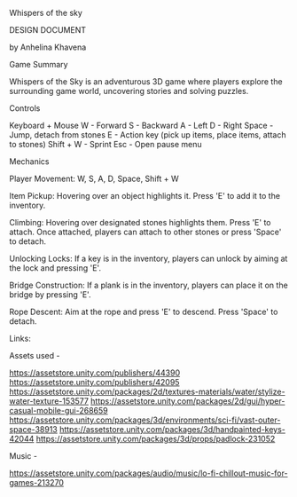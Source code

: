 Whispers of the sky 

DESIGN DOCUMENT

by Anhelina Khavena 


Game Summary

Whispers of the Sky is an adventurous 3D game where players explore the surrounding game world, uncovering stories and solving puzzles.


Controls

Keyboard + Mouse
W - Forward
S - Backward
A - Left
D - Right
Space - Jump, detach from stones
E - Action key (pick up items, place items, attach to stones)
Shift + W - Sprint
Esc - Open pause menu



Mechanics

Player Movement: 
W, S, A, D, Space, Shift + W


Item Pickup: 
Hovering over an object highlights it. 
Press 'E' to add it to the inventory.


Climbing: 
Hovering over designated stones highlights them. 
Press 'E' to attach.
Once attached, players can attach to other stones or press 'Space' to detach.


Unlocking Locks: 
If a key is in the inventory, players can unlock by aiming at the lock and pressing 'E'.


Bridge Construction:
If a plank is in the inventory, players can place it on the bridge by pressing 'E'.


Rope Descent: 
Aim at the rope and press 'E' to descend. Press 'Space' to detach.



Links:

Assets used -

https://assetstore.unity.com/publishers/44390
https://assetstore.unity.com/publishers/42095
https://assetstore.unity.com/packages/2d/textures-materials/water/stylize-water-texture-153577
https://assetstore.unity.com/packages/2d/gui/hyper-casual-mobile-gui-268659
https://assetstore.unity.com/packages/3d/environments/sci-fi/vast-outer-space-38913
https://assetstore.unity.com/packages/3d/handpainted-keys-42044
https://assetstore.unity.com/packages/3d/props/padlock-231052

Music -

https://assetstore.unity.com/packages/audio/music/lo-fi-chillout-music-for-games-213270
























